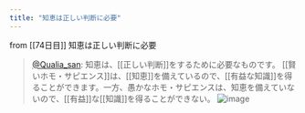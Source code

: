 ```yaml
---
title: "知恵は正しい判断に必要"
---
```


from [[74日目]]
知恵は正しい判断に必要
> [@Qualia_san](https://twitter.com/Qualia_san/status/1630559392042192897?s=20): 知恵は、[[正しい判断]]をするために必要なものです。
> [[賢いホモ・サピエンス]]は、[[知恵]]を備えているので、[[有益な知識]]を得ることができます。一方、愚かなホモ・サピエンスは、知恵を備えていないので、[[有益]]な[[知識]]を得ることができない。
> ![image](https://pbs.twimg.com/media/FqDpHS9agAc04bU.png)

